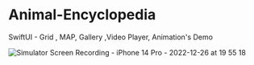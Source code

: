 # Animal-Encyclopedia
SwiftUI - Grid , MAP, Gallery ,Video Player, Animation's Demo 

![Simulator Screen Recording - iPhone 14 Pro - 2022-12-26 at 19 55 18](https://user-images.githubusercontent.com/19324077/209558779-668717b9-f601-4ddb-b692-60f80e41a2d1.gif)

